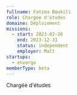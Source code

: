 ```yaml
---
fullname: Fatima Boukili
role: Chargée d'études
domaine: Déploiement
missions:
  - start: 2023-02-20
    end: 2023-12-31
    status: independent
    employer: Malt
startups:
  - envergo
memberType: beta
---
```


Chargée d'études
